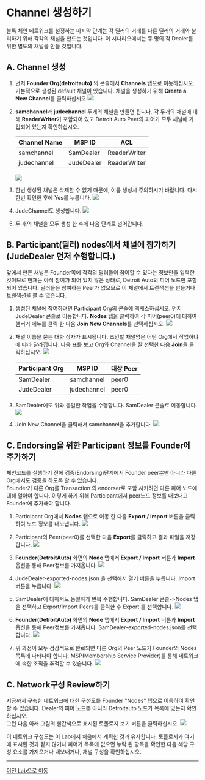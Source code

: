 #  Channel 생성하기

블록 체인 네트워크를 설정하는 마지막 단계는 각 딜러의 거래를 다른 딜러의 거래와 분리하기 위해 각각의 채널을 만드는 것입니다. 이 시나리오에서는 두 명의 각 Dealer를 위한 별도의 채널을 만들 것입니다.

## A. Channel 생성

1. 먼저 **Founder Org(detroitauto)** 의 콘솔에서 **Channels** 탭으로 이동하십시오. 기본적으로 생성된 default 채널이 있습니다. 채널을 생성하기 위해 **Create a New Channel**를 클릭하십시오
![](images/channel_main.png)

2. **samchannel**과 **judechannel** 두개의 채널을 만들면 됩니다. 각 두개의 채널에 대해 **ReaderWriter**가 포함되어 있고 Detroit Auto Peer의 피어가 모두 채널에 가입되어 있는지 확인하십시오.
    
    | Channel Name | MSP ID    | ACL         |
    | ------------ | --------- | ----------- |
    | samchannel   | SamDealer | ReaderWriter|
    | judechannel  | JudeDealer| ReaderWriter| 
    
    ![](images/create_newchannel.png)

3. 한번 생성된 채널은 삭제할 수 없기 때문에, 이름 생성시 주의하시기 바랍니다. 다시 한번 확인한 후에 Yes를 누릅니다.
![](images/create_newchannel2.png)

4. JudeChannel도 생성합니다.
![](images/create_newchannel3.png)

5. 두 개의 채널을 모두 생성 한 후에 다음 단계로 넘어갑니다.

## B. Participant(딜러) nodes에서 채널에 참가하기 (**JudeDealer** 먼저 수행합니다.)
앞에서 만든 채널은 Founder쪽에 각각의 딜러들이 참여할 수 있다는 정보만을 입력한 것이므로 현재는 아직 참여가 되어 있지 않은 상태로, Detroit Auto의 피어 노드만 포함되어 있습니다. 딜러들은 참여하는 Peer가 없으므로 이 채널에서 트랜잭션을 만들거나 트랜잭션을 볼 수 없습니다.
    
1. 생성된 채널에 참여하려면 Participant Org의 콘솔에 액세스하십시오. 먼저 JudeDealer 콘솔로 이동합니다.
**Nodes** 탭을 클릭하여 각 피어(peer0)에 대하여 햄버거 메뉴를 클릭 한 다음 **Join New Channels**를 선택하십시오.
![](images/participant_node.png)

2. 채널 이름을 묻는 대화 상자가 표시됩니다. 조인할 채널명은 어떤 Org에서 작업하냐에 땨라 달라집니다. 다음 표를 보고 Org와 Channel을 잘 선택한 다음 **Join**을 클릭하십시오.
![](images/part_join_channel1.png)
    
    | Participant Org | MSP ID     | 대상 Peer    |
    | --------------- | ---------- | ----------- |
    | SamDealer       | samchannel | peer0 |
    | JudeDealer      | judechannel| peer0 | 

3. SamDealer에도 위와 동일한 작업을 수행합니다. SamDealer 콘솔로 이동합니다.
![](images/part_join_channel2.png)
   
4. Join New Channel을 클릭해서 samchannel을 추가합니다.
![](images/part_join_channel3.png)

## C. Endorsing을 위한 Participant 정보를 Founder에 추가하기

체인코드를 실행하기 전에 검증(Endorsing)단계에서 Founder peer뿐만 아니라 다른 Org에서도 검증을 하도록 할 수 있습니다.<br>
Founder가 다른 Org를 Transaction 의 endorser로 포함 시키려면 다른 피어 노드에 대해 알아야 합니다. 이렇게 하기 위해 Participant에서 peer노드 정보를 내보내고 Founder에 추가해야 합니다.

1. Participant Org에서 **Nodes** 탭으로 이동 한 다음 **Export / Import** 버튼을 클릭하여 노드 정보를 내보냅니다.
![](images/participant_export1.png)

2. Participant의 Peer(peer0)를 선택한 다음 **Export**를 클릭하고 결과 파일을 저장합니다.
![](images/participant_export2.png)

3. **Founder(DetroitAuto)** 화면의 **Node** 탭에서 **Export / Import** 버튼과 **Import** 옵션을 통해 Peer정보를 가져옵니다.
![](images/participant_export3.png)

4. JudeDealer-exported-nodes.json 을 선택해서 열기 버튼을 누릅니다. Import 버튼을 누릅니다.
![](images/participant_export4.png)

5. SamDealer에 대해서도 동일하게 반복 수행합니다. SamDealer 콘솔->Nodes 탭을 선택하고 Export/Import Peers를 클릭한 후 Export 를 선택합니다.
![](images/participant_export5.png)

6. **Founder(DetroitAuto)** 화면의 **Node** 탭에서 **Export / Import** 버튼과 **Import** 옵션을 통해 Peer정보를 가져옵니다. SamDealer-exported-nodes.json를 선택합니다.
![](images/participant_export6.png)

7. 위 과정이 모두 정상적으로 완료되면 다른 Org의 Peer 노드가 Founder의 Nodes 목록에 나타나야 합니다. MSP(Membership Service Provider)를 통해 네트워크에 속한 조직을 추적할 수 있습니다.
![](images/participant_export7.png)

## C. Network구성 Review하기
지금까지 구축한 네트워크에 대한 구성도를 Founder "Nodes" 탭으로 이동하여 확인할 수 있습니다. Dealer의 피어 노드뿐 아니라 Detroitauto 노드가 목록에 있는지 확인하십시오. <br>
그런 다음 아래 그림의 빨간색으로 표시된 토폴로지 보기 버튼을 클릭하십시오.
![](images/founder_node_tree.png)

이 네트워크 구성도는 이 Lab에서 처음에서 계획한 것과 유사합니다. 토폴로지가 여기에 표시된 것과 같지 않거나 피어가 목록에 없으면 누락 된 항목을 확인한 다음 해당 구성 요소를 가져오거나 내보내거나, 채널 구성을 확인하십시오.

---
[이전 Lab으로 이동](README.md)

